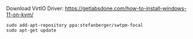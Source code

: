 Download VirtIO Driver: https://getlabsdone.com/how-to-install-windows-11-on-kvm/
```
sudo add-apt-repository ppa:stefanberger/swtpm-focal
sudo apt-get update
```
